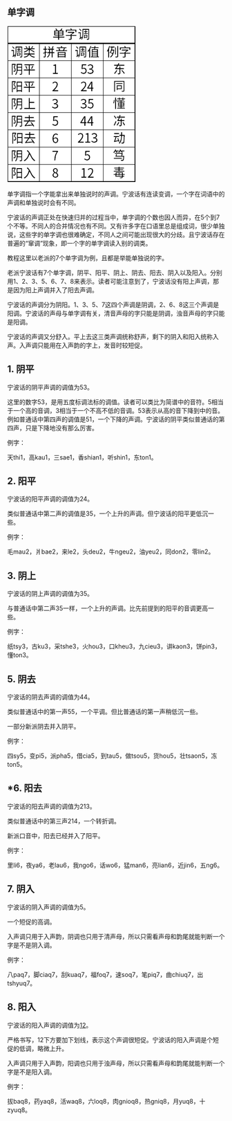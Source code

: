 ## 单字调

![单字调](单字调.png)

单字调指一个字能拿出来单独说时的声调。宁波话有连读变调，一个字在词语中的声调和单独说时会有不同。

宁波话的声调正处在快速归并的过程当中，单字调的个数也因人而异，在5个到7个不等。不同人的合并情况也有不同。又有许多字在口语里总是组成词，很少单独说，这些字的单字调也很难确定，不同人之间可能出现很大的分歧。且宁波话存在普遍的“窜调”现象，即一个字的单字调读入别的调类。

教程这里以老派的7个单字调为例，且都是举能单独说的字。

老派宁波话有7个单字调，阴平、阳平、阴上、阴去、阳去、阴入以及阳入。分别用1、2、3、5、6、7、8来表示。读者可能注意到了，宁波话没有阳上声调，那是因为阳上声调并入了阳去声调。

宁波话的声调分为阴阳。1、3、5、7这四个声调是阴调，2、6、8这三个声调是阳调。宁波话的声母与单字调有关，清音声母的字只能是阴调，浊音声母的字只能是阳调。

宁波话的声调又分舒入。平上去这三类声调统称舒声，剩下的阴入和阳入统称入声。入声调只能用在入声韵的字上，发音时较短促。

## 1. 阴平

宁波话的阴平声调的调值为53。

这里的数字53，是用五度标调法标的调值。读者可以类比为简谱中的音符。5相当于一个高的音调，3相当于一个不高不低的音调。53表示从高的音下降到中的音。例如普通话中第四声的调值是51，一个下降的声调。宁波话的阴平类似普通话的第四声，只是下降地没有那么厉害。

例字：

天thi1，高kau1，三sae1，香shian1，听shin1，东ton1。

## 2. 阳平

宁波话的阳平声调的调值为24。

类似普通话中第二声的调值是35，一个上升的声调。但宁波话的阳平更低沉一些。

例字：

毛mau2，爿bae2，来le2，头deu2，牛ngeu2，油yeu2，同don2，零lin2。

## 3. 阴上

宁波话的阴上声调的调值为35。

与普通话中第二声35一样，一个上升的声调。比先前提到的阳平的音调更高一些。

例字：

纸tsy3，古ku3，采tshe3，火hou3，口kheu3，九cieu3，讲kaon3，饼pin3，懂ton3。

## 5. 阴去

宁波话的阴去声调的调值为44。

类似普通话中的第一声55，一个平调。但比普通话的第一声稍低沉一些。

一部分新派阴去并入阴平。

例字：

四sy5，变pi5，派pha5，借cia5，到tau5，做tsou5，货hou5，壮tsaon5，冻ton5。

## \*6. 阳去

宁波话的阳去声调的调值为213。

类似普通话中的第三声214，一个转折调。

新派口音中，阳去已经并入了阳平。

例字：

里li6，夜ya6，老lau6，我ngo6，话wo6，猛man6，亮lian6，近jin6，五ng6。

## 7. 阴入

宁波话的阴入声调的调值为5。

一个短促的高调。

入声调只用于入声韵，阴调也只用于清声母，所以只需看声母和韵尾就能判断一个字是不是阴入调。

例字：

八paq7，脚ciaq7，刮kuaq7，福foq7，速soq7，笔piq7，曲chiuq7，出tshyuq7。

## 8. 阳入

宁波话的阳入声调的调值为<u>12</u>。

严格书写，12下方要加下划线，表示这个声调很短促。宁波话的阳入声调是个短促的低调，略微上升。

入声调只用于入声韵，阳调也只用于浊声母，所以只需看声母和韵尾就能判断一个字是不是阳入调。

例字：

拔baq8，药yaq8，活waq8，六loq8，肉gnioq8，热gniq8，月yuq8，十zyuq8。